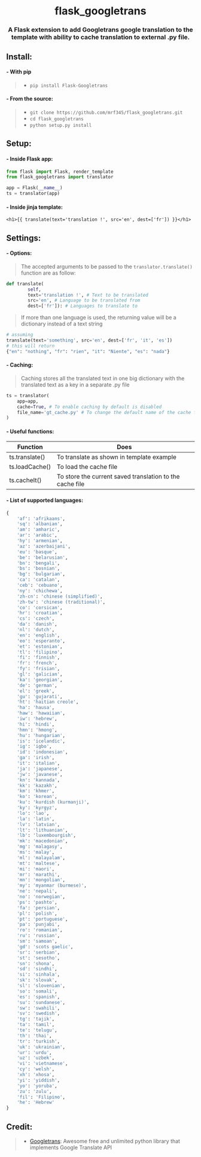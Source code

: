 <h1 align='center'> flask_googletrans </h1>
<h3 align='center'>
    A Flask extension to add Googletrans google translation to the template with ability to cache translation to external .py file.
</h3>

## Install:
#### - With pip
> - `pip install Flask-Googletrans` <br />

#### - From the source:
> - `git clone https://github.com/mrf345/flask_googletrans.git`<br />
> - `cd flask_googletrans` <br />
> - `python setup.py install`

## Setup:
#### - Inside Flask app:
```python
from flask import Flask, render_template
from flask_googletrans import translator

app = Flask(__name__)
ts = translator(app)
```

#### - Inside jinja template:
```jinja
<h1>{{ translate(text='translation !', src='en', dest=['fr']) }}</h1>
```

## Settings:
#### - Options:
> The accepted arguments to be passed to the `translator.translate()` function are as follow:
```python
def translate(
        self,
        text='translation !', # Text to be translated
        src='en', # Language to be translated from
        dest=['fr']): # Languages to translate to
```
> If more than one language is used, the returning value will be a dictionary instead of a text string
```python
# assuming
translate(text='something', src='en', dest=['fr', 'it', 'es'])
# this will return 
{"en": "nothing", "fr": "rien", "it": "Niente", "es": "nada"}
```

#### - Caching:
> Caching stores all the translated text in one big dictionary with the translated text as a key in a separate .py file
```python
ts = translator(
    app=app,
    cache=True, # To enable caching by default is disabled
    file_name='gt_cache.py' # To change the default name of the cache file
)
```

#### - Useful functions:

Function | Does
---------|----------
 ts.translate() | To translate as shown in template example
 ts.loadCache() | To load the cache file
 ts.cacheIt() | To store the current saved translation to the cache file


#### - List of supported languages:
```python
{
    'af': 'afrikaans',
    'sq': 'albanian',
    'am': 'amharic',
    'ar': 'arabic',
    'hy': 'armenian',
    'az': 'azerbaijani',
    'eu': 'basque',
    'be': 'belarusian',
    'bn': 'bengali',
    'bs': 'bosnian',
    'bg': 'bulgarian',
    'ca': 'catalan',
    'ceb': 'cebuano',
    'ny': 'chichewa',
    'zh-cn': 'chinese (simplified)',
    'zh-tw': 'chinese (traditional)',
    'co': 'corsican',
    'hr': 'croatian',
    'cs': 'czech',
    'da': 'danish',
    'nl': 'dutch',
    'en': 'english',
    'eo': 'esperanto',
    'et': 'estonian',
    'tl': 'filipino',
    'fi': 'finnish',
    'fr': 'french',
    'fy': 'frisian',
    'gl': 'galician',
    'ka': 'georgian',
    'de': 'german',
    'el': 'greek',
    'gu': 'gujarati',
    'ht': 'haitian creole',
    'ha': 'hausa',
    'haw': 'hawaiian',
    'iw': 'hebrew',
    'hi': 'hindi',
    'hmn': 'hmong',
    'hu': 'hungarian',
    'is': 'icelandic',
    'ig': 'igbo',
    'id': 'indonesian',
    'ga': 'irish',
    'it': 'italian',
    'ja': 'japanese',
    'jw': 'javanese',
    'kn': 'kannada',
    'kk': 'kazakh',
    'km': 'khmer',
    'ko': 'korean',
    'ku': 'kurdish (kurmanji)',
    'ky': 'kyrgyz',
    'lo': 'lao',
    'la': 'latin',
    'lv': 'latvian',
    'lt': 'lithuanian',
    'lb': 'luxembourgish',
    'mk': 'macedonian',
    'mg': 'malagasy',
    'ms': 'malay',
    'ml': 'malayalam',
    'mt': 'maltese',
    'mi': 'maori',
    'mr': 'marathi',
    'mn': 'mongolian',
    'my': 'myanmar (burmese)',
    'ne': 'nepali',
    'no': 'norwegian',
    'ps': 'pashto',
    'fa': 'persian',
    'pl': 'polish',
    'pt': 'portuguese',
    'pa': 'punjabi',
    'ro': 'romanian',
    'ru': 'russian',
    'sm': 'samoan',
    'gd': 'scots gaelic',
    'sr': 'serbian',
    'st': 'sesotho',
    'sn': 'shona',
    'sd': 'sindhi',
    'si': 'sinhala',
    'sk': 'slovak',
    'sl': 'slovenian',
    'so': 'somali',
    'es': 'spanish',
    'su': 'sundanese',
    'sw': 'swahili',
    'sv': 'swedish',
    'tg': 'tajik',
    'ta': 'tamil',
    'te': 'telugu',
    'th': 'thai',
    'tr': 'turkish',
    'uk': 'ukrainian',
    'ur': 'urdu',
    'uz': 'uzbek',
    'vi': 'vietnamese',
    'cy': 'welsh',
    'xh': 'xhosa',
    'yi': 'yiddish',
    'yo': 'yoruba',
    'zu': 'zulu',
    'fil': 'Filipino',
    'he': 'Hebrew'
}

```

## Credit:
> - [Googletrans][1311353e]: Awesome free and unlimited python library that implements Google Translate API

  [1311353e]: https://github.com/ssut/py-googletrans "Googletrans repo"
